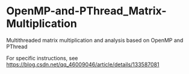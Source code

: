 # OpenMP-and-PThread_Matrix-Multiplication
Multithreaded matrix multiplication and analysis based on OpenMP and PThread


For specific instructions, see
https://blog.csdn.net/qq_46009046/article/details/133587081

